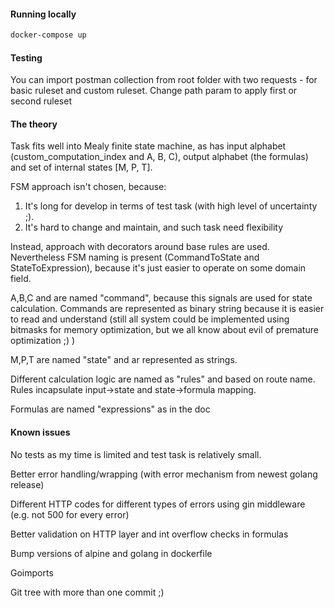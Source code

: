 
#### Running locally
```bash
docker-compose up
```

#### Testing
You can import postman collection from root folder with two requests - for basic ruleset and custom ruleset.
Change path param to apply first or second ruleset


#### The theory
Task fits well into Mealy finite state machine, as has input alphabet (custom_computation_index and A, B, C), output alphabet (the formulas) 
and set of internal states [M, P, T].

FSM approach isn't chosen, because:
1) It's long for develop in terms of test task (with high level of uncertainty ;).
2) It's hard to change and maintain, and such task need flexibility

Instead, approach with decorators around base rules are used. Nevertheless FSM naming is present (CommandToState and StateToExpression), 
because it's just easier to operate on some domain field.

A,B,C and are named "command", because this signals are used for state calculation. 
Commands are represented as binary string because it is easier to read and understand 
(still all system could be implemented using bitmasks for memory optimization, but we all know about evil of premature optimization ;) )

M,P,T are named "state" and ar represented as strings. 

Different calculation logic are named as "rules" and based on route name. Rules incapsulate input->state and state->formula mapping.

Formulas are named "expressions" as in the doc


#### Known issues

No tests as my time is limited and test task is relatively small. 

Better error handling/wrapping (with error mechanism from newest golang release) 

Different HTTP codes for different types of errors using gin middleware (e.g. not 500 for every error)

Better validation on HTTP layer and int overflow checks in formulas

Bump versions of alpine and golang in dockerfile

Goimports

Git tree with more than one commit ;)